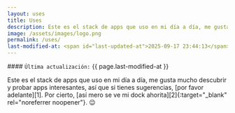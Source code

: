 ```yaml
---
layout: uses
title: Uses
description: Este es el stack de apps que uso en mi día a día, me gusta mucho descubrir y probar apps interesantes, así que si tienes sugerencias, por favor adelante.
image: /assets/images/logo.png
permalink: /uses/
last-modified-at: <span id="last-updated-at">2025-09-17 23:44:13</span>
---
```


<div class="card last-updated my-3 text-center">
<div class="card-body rounded">
#### <code>Última actualización:</code> {{ page.last-modified-at }}
</div>
</div>

<p class="text-center">Este es el stack de apps que uso en mi día a día, me gusta mucho descubrir y probar apps interesantes, así que si tienes sugerencias, [por favor adelante][1]. Por cierto, [así mero se ve mi dock ahorita][2]{:target="_blank" rel="noreferrer noopener"}. 😉</p>

[1]: /contacto/
[2]: https://www.dockhunt.com/users/mijo
